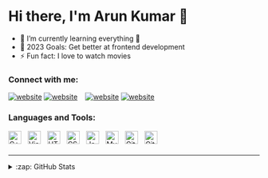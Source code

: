 # Hi there, I'm Arun Kumar 👋

- 🌱 I’m currently learning everything 🤣
- 🥅 2023 Goals: Get better at frontend development
- ⚡ Fun fact: I love to watch movies

### Connect with me:

[![website](./img/linkedin-light.svg)](https://linkedin.com/in/arun-kumar-ba6411175#gh-light-mode-only)
[![website](./img/linkedin-dark.svg)](https://linkedin.com/in/arun-kumar-ba6411175#gh-dark-mode-only)
&nbsp;&nbsp;
[![website](./img/instagram-light.svg)](https://instagram.com/a___.kay#gh-light-mode-only)
[![website](./img/instagram-dark.svg)](https://instagram.com/a___.kay#gh-dark-mode-only)

### Languages and Tools:

<img align="left" alt="C++" width="26px" src="https://img.icons8.com/color/26/000000/c-plus-plus-logo.png" style="padding-right:10px;" />
<img align="left" alt="Visual Studio Code" width="26px" src="https://cdn.jsdelivr.net/gh/devicons/devicon/icons/vscode/vscode-original.svg" style="padding-right:10px;" />
<img align="left" alt="HTML5" width="26px" src="https://cdn.jsdelivr.net/gh/devicons/devicon/icons/html5/html5-original.svg" style="padding-right:10px;" />
<img align="left" alt="CSS3" width="26px" src="https://cdn.jsdelivr.net/gh/devicons/devicon/icons/css3/css3-original.svg" style="padding-right:10px;" />
<img align="left" alt="JavaScript" width="26px" src="https://cdn.jsdelivr.net/gh/devicons/devicon/icons/javascript/javascript-original.svg" style="padding-right:10px;" />
<img align="left" alt="MySQL" width="26px" src="https://cdn.jsdelivr.net/gh/devicons/devicon/icons/mysql/mysql-original.svg" style="padding-right:10px;" />
<img align="left" alt="Git" width="26px" src="https://cdn.jsdelivr.net/gh/devicons/devicon/icons/git/git-original.svg" style="padding-right:10px;" />
<img align="left" alt="GitHub" width="26px" src="https://user-images.githubusercontent.com/3369400/139447912-e0f43f33-6d9f-45f8-be46-2df5bbc91289.png" style="padding-right:10px;" />

<br />
<br />

---

<details>
  <summary>:zap: GitHub Stats</summary>

  <img align="left" alt="ArunKumar's GitHub Stats" src="https://github-readme-stats.vercel.app/api?username=Arun-Kumar-D&show_icons=true&hide_border=false&title_color=ff652f&icon_color=FFE400&bg_color=09131B&text_color=ffffff&border_color=0c1a25" />

</details>

[instagram]: https://instagram.com/a___.kay
[linkedin]: https://linkedin.com/in/arun-kumar-ba6411175
